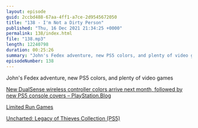 ```yaml
---
layout: episode
guid: 2ccbd488-67aa-4ff1-a7ce-2d9545672050
title: "138 - I'm Not a Dirty Person"
published: "Thu, 16 Dec 2021 21:34:25 +0000"
permalink: 138/index.html
file: "138.mp3"
length: 12240798
duration: 00:25:26
summary: "John's Fedex adventure, new PS5 colors, and plenty of video games"
episodeNumber: 138
---
```


John's Fedex adventure, new PS5 colors, and plenty of video games

[New DualSense wireless controller colors arrive next month, followed by new PS5 console covers – PlayStation.Blog](https://blog.playstation.com/2021/12/13/new-dualsense-wireless-controller-colors-arrive-next-month-followed-by-new-ps5-console-covers/)

[Limited Run Games](https://limitedrungames.com/)

[Uncharted: Legacy of Thieves Collection (PS5)](https://www.base.com/buy/product/uncharted-legacy-of-thieves-collection-ps5/dgc-uncltclps5.htm)
